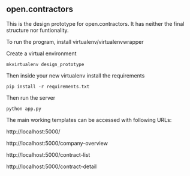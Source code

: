 ## open.contractors

This is the design prototype for open.contractors. It has neither the final structure nor funtionality.

To run the program, install virtualenv/virtualenvwrapper

Create a virtual environment

`mkvirtualenv design_prototype`

Then inside your new virtualenv install the requirements

`pip install -r requirements.txt`

Then run the server

`python app.py`

The main working templates can be accessed with following URLs:

http://localhost:5000/

http://localhost:5000/company-overview

http://localhost:5000/contract-list

http://localhost:5000/contract-detail